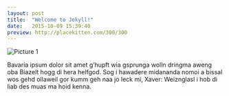 ```yaml
---
layout: post
title:  "Welcome to Jekyll!"
date:   2015-10-09 15:39:40
preview: http://placekitten.com/300/300
---
```


![Picture 1](http://placekitten.com/800/600)

Bavaria ipsum dolor sit amet g’hupft wia gsprunga wolln dringma aweng oba Biazelt hogg di hera helfgod. Sog i hawadere midananda nomoi a bissal wos gehd ollaweil gor kumm geh naa jo leck mi, Xaver: Weiznglasl i hob di liab des muas ma hoid kenna.
